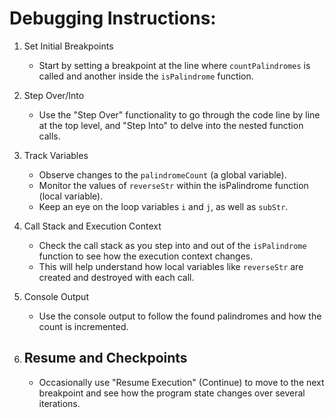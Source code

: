 # Debugging Instructions:

1. Set Initial Breakpoints

   - Start by setting a breakpoint at the line where `countPalindromes` is called and another inside the `isPalindrome` function.

2. Step Over/Into

   - Use the "Step Over" functionality to go through the code line by line at the top level, and "Step Into" to delve into the nested function calls.

3. Track Variables

   - Observe changes to the `palindromeCount` (a global variable).
   - Monitor the values of `reverseStr` within the isPalindrome function (local variable).
   - Keep an eye on the loop variables `i` and `j`, as well as `subStr`.

4. Call Stack and Execution Context

   - Check the call stack as you step into and out of the `isPalindrome` function to see how the execution context changes.
   - This will help understand how local variables like `reverseStr` are created and destroyed with each call.

5. Console Output

   - Use the console output to follow the found palindromes and how the count is incremented.

6. ## Resume and Checkpoints

   - Occasionally use "Resume Execution" (Continue) to move to the next breakpoint and see how the program state changes over several iterations.
